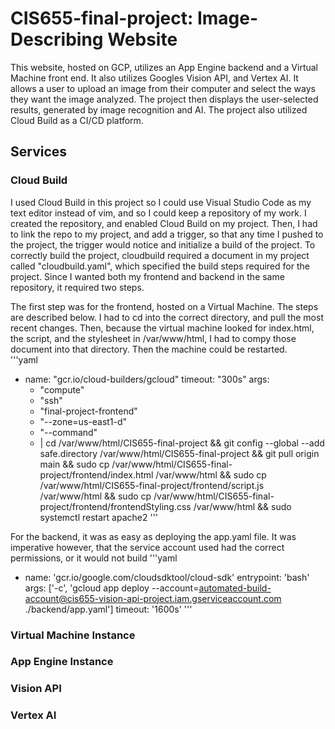 # CIS655-final-project: Image-Describing Website

This website, hosted on GCP, utilizes an App Engine backend and a Virtual Machine front 
end.  It also utilizes Googles Vision API, and Vertex AI.  It allows a user to upload an
image from their computer and select the ways they want the image analyzed.  The project 
then displays the user-selected results, generated by image recognition and AI.  The 
project also utilized Cloud Build as a CI/CD platform.

## Services
### Cloud Build
I used Cloud Build in this project so I could use Visual Studio Code as my text editor instead of vim, and so I could keep a repository of my work.  I created the repository, and enabled Cloud Build on my project.  Then, I had to link the repo to my project, and add a trigger, so that any time I pushed to the project, the trigger would notice and initialize a build of the project.  To correctly build the project, cloudbuild required a document in my project called "cloudbuild.yaml", which specified the build steps required for the project.  Since I wanted both my frontend and backend in the same repository, it required two steps. 

The first step was for the frontend, hosted on a Virtual Machine.  The steps are described below.  I had to cd into the correct directory, and pull the most recent changes.  Then, because the virtual machine looked for index.html, the script, and the stylesheet in /var/www/html, I had to compy those document into that directory.  Then the machine could be restarted.  
'''yaml
- name: "gcr.io/cloud-builders/gcloud"
  timeout: "300s"
  args:
    - "compute"
    - "ssh"
    - "final-project-frontend"
    - "--zone=us-east1-d"
    - "--command"
    - |
      cd /var/www/html/CIS655-final-project &&
      git config --global --add safe.directory /var/www/html/CIS655-final-project &&
      git pull origin main &&
      sudo cp /var/www/html/CIS655-final-project/frontend/index.html /var/www/html &&
      sudo cp /var/www/html/CIS655-final-project/frontend/script.js /var/www/html &&
      sudo cp /var/www/html/CIS655-final-project/frontend/frontendStyling.css /var/www/html &&
      sudo systemctl restart apache2
'''

For the backend, it was as easy as deploying the app.yaml file.  It was imperative however, that the service account used had the correct permissions, or it would not build
'''yaml
- name: 'gcr.io/google.com/cloudsdktool/cloud-sdk'
  entrypoint: 'bash'
  args: ['-c', 'gcloud app deploy --account=automated-build-account@cis655-vision-api-project.iam.gserviceaccount.com ./backend/app.yaml']
  timeout: '1600s'
'''

### Virtual Machine Instance
### App Engine Instance
### Vision API
### Vertex AI


